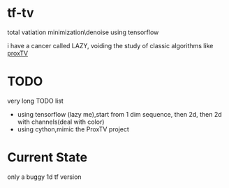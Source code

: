 # tf-tv
total vatiation minimization\denoise using tensorflow

i have a cancer called LAZY, voiding the study of classic algorithms like [proxTV](https://github.com/albarji/proxTV)
# TODO
very long TODO list
* using tensorflow (lazy me),start from 1 dim sequence, then 2d, then 2d with channels(deal with color)
* using cython,mimic the ProxTV project

# Current State
only a buggy 1d tf version

